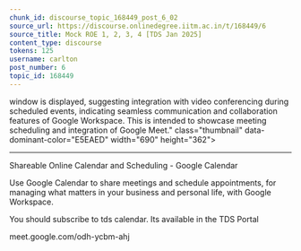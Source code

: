 ```yaml
---
chunk_id: discourse_topic_168449_post_6_02
source_url: https://discourse.onlinedegree.iitm.ac.in/t/168449/6
source_title: Mock ROE 1, 2, 3, 4 [TDS Jan 2025]
content_type: discourse
tokens: 125
username: carlton
post_number: 6
topic_id: 168449
---
```


 window is displayed, suggesting integration with video conferencing during scheduled events, indicating seamless communication and collaboration features of Google Workspace. This is intended to showcase meeting scheduling and integration of Google Meet." class="thumbnail" data-dominant-color="E5EAED" width="690" height="362">

---

Shareable Online Calendar and Scheduling - Google Calendar

Use Google Calendar to share meetings and schedule appointments, for managing what matters in your business and personal life, with Google Workspace.

You should subscribe to tds calendar. Its available in the TDS Portal

meet.google.com/odh-ycbm-ahj
